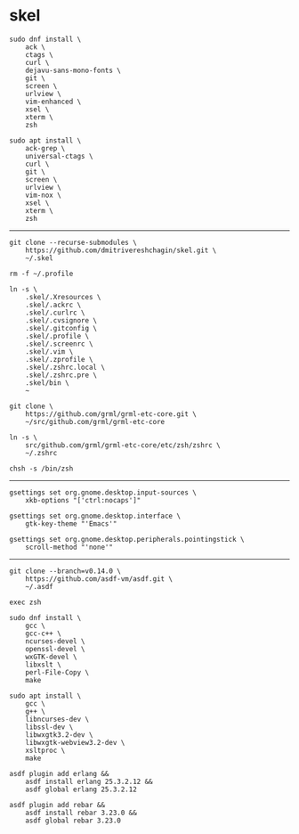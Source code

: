 # skel

    sudo dnf install \
        ack \
        ctags \
        curl \
        dejavu-sans-mono-fonts \
        git \
        screen \
        urlview \
        vim-enhanced \
        xsel \
        xterm \
        zsh

<!---->

    sudo apt install \
        ack-grep \
        universal-ctags \
        curl \
        git \
        screen \
        urlview \
        vim-nox \
        xsel \
        xterm \
        zsh

---

    git clone --recurse-submodules \
        https://github.com/dmitrivereshchagin/skel.git \
        ~/.skel

<!---->

    rm -f ~/.profile

<!---->

    ln -s \
        .skel/.Xresources \
        .skel/.ackrc \
        .skel/.curlrc \
        .skel/.cvsignore \
        .skel/.gitconfig \
        .skel/.profile \
        .skel/.screenrc \
        .skel/.vim \
        .skel/.zprofile \
        .skel/.zshrc.local \
        .skel/.zshrc.pre \
        .skel/bin \
        ~

<!---->

    git clone \
        https://github.com/grml/grml-etc-core.git \
        ~/src/github.com/grml/grml-etc-core

<!---->

    ln -s \
        src/github.com/grml/grml-etc-core/etc/zsh/zshrc \
        ~/.zshrc

<!---->

    chsh -s /bin/zsh

---

    gsettings set org.gnome.desktop.input-sources \
        xkb-options "['ctrl:nocaps']"

<!---->

    gsettings set org.gnome.desktop.interface \
        gtk-key-theme "'Emacs'"

<!---->

    gsettings set org.gnome.desktop.peripherals.pointingstick \
        scroll-method "'none'"

---

    git clone --branch=v0.14.0 \
        https://github.com/asdf-vm/asdf.git \
        ~/.asdf

<!---->

    exec zsh

<!---->

    sudo dnf install \
        gcc \
        gcc-c++ \
        ncurses-devel \
        openssl-devel \
        wxGTK-devel \
        libxslt \
        perl-File-Copy \
        make

<!---->

    sudo apt install \
        gcc \
        g++ \
        libncurses-dev \
        libssl-dev \
        libwxgtk3.2-dev \
        libwxgtk-webview3.2-dev \
        xsltproc \
        make

<!---->

    asdf plugin add erlang &&
        asdf install erlang 25.3.2.12 &&
        asdf global erlang 25.3.2.12

<!---->

    asdf plugin add rebar &&
        asdf install rebar 3.23.0 &&
        asdf global rebar 3.23.0
